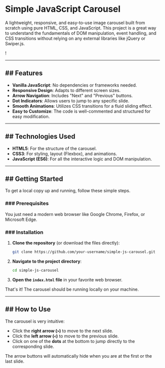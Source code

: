 # Simple JavaScript Carousel

A lightweight, responsive, and easy-to-use image carousel built from scratch using pure HTML, CSS, and JavaScript. This project is a great way to understand the fundamentals of DOM manipulation, event handling, and CSS transitions without relying on any external libraries like jQuery or Swiper.js.

\!

-----

## \#\# Features

  * **Vanilla JavaScript**: No dependencies or frameworks needed.
  * **Responsive Design**: Adapts to different screen sizes.
  * **Arrow Navigation**: Includes "Next" and "Previous" buttons.
  * **Dot Indicators**: Allows users to jump to any specific slide.
  * **Smooth Animations**: Utilizes CSS transitions for a fluid sliding effect.
  * **Easy to Customize**: The code is well-commented and structured for easy modification.

-----

## \#\# Technologies Used

  * **HTML5**: For the structure of the carousel.
  * **CSS3**: For styling, layout (Flexbox), and animations.
  * **JavaScript (ES6)**: For all the interactive logic and DOM manipulation.

-----

## \#\# Getting Started

To get a local copy up and running, follow these simple steps.

### \#\#\# Prerequisites

You just need a modern web browser like Google Chrome, Firefox, or Microsoft Edge.

### \#\#\# Installation

1.  **Clone the repository** (or download the files directly):
    ```sh
    git clone https://github.com/your-username/simple-js-carousel.git
    ```
2.  **Navigate to the project directory**:
    ```sh
    cd simple-js-carousel
    ```
3.  **Open the `index.html` file** in your favorite web browser.

That's it\! The carousel should be running locally on your machine.

-----

## \#\# How to Use

The carousel is very intuitive:

  * Click the **right arrow (`>`)** to move to the next slide.
  * Click the **left arrow (`<`)** to move to the previous slide.
  * Click on one of the **dots** at the bottom to jump directly to the corresponding slide.

The arrow buttons will automatically hide when you are at the first or the last slide.
